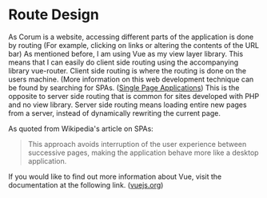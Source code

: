 # Route Design

As Corum is a website, accessing different parts of the application is done by
routing (For example, clicking on links or altering the contents of the URL bar)
As mentioned before, I am using Vue as my view layer library. This means that I
can easily do client side routing using the accompanying library vue-router.
Client side routing is where the routing is done on the users machine. (More
information on this web development technique can be found by searching for
SPAs.
([Single Page Applications](https://en.wikipedia.org/wiki/Single-page_application))
This is the opposite to server side routing that is common for sites developed
with PHP and no view library. Server side routing means loading entire new pages
from a server, instead of dynamically rewriting the current page.

As quoted from Wikipedia's article on SPAs:

> This approach avoids interruption of the user experience between successive
> pages, making the application behave more like a desktop application.

If you would like to find out more information about Vue, visit the
documentation at the following link. ([vuejs.org](https://vuejs.org/))

